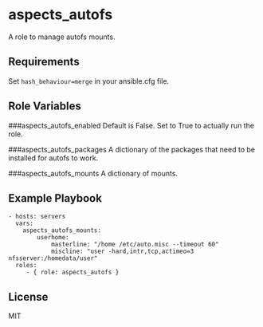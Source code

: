 aspects_autofs
=========

A role to manage autofs mounts.

Requirements
------------

Set ```hash_behaviour=merge``` in your ansible.cfg file.

Role Variables
--------------
###aspects_autofs_enabled
Default is False. Set to True to actually run the role.

###aspects_autofs_packages
A dictionary of the packages that need to be installed for autofs to work.

###aspects_autofs_mounts
A dictionary of mounts.

Example Playbook
----------------


    - hosts: servers
      vars:
        aspects_autofs_mounts:
            userhome:
                masterline: "/home /etc/auto.misc --timeout 60"
                miscline: "user -hard,intr,tcp,actimeo=3 nfsserver:/homedata/user"
      roles:
         - { role: aspects_autofs }

License
-------

MIT
